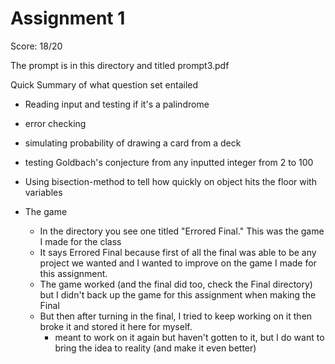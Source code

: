 # Assignment 1

Score: 18/20

The prompt is in this directory and titled prompt3.pdf 

Quick Summary of what question set entailed

- Reading input and testing if it's a palindrome
- error checking
- simulating probability of drawing a card from a deck
- testing Goldbach's conjecture from any inputted integer from 2 to 100
- Using bisection-method to tell how quickly on object hits the floor with variables

- The game
	- In the directory you see one titled "Errored Final." This was the game I made for the class
	- It says Errored Final because first of all the final was able to be any project we wanted and I wanted to improve on the game I made for this assignment.
	- The game worked (and the final did too, check the Final directory) but I didn't back up the game for this assignment when making the Final
	- But then after turning in the final, I tried to keep working on it then broke it and stored it here for myself.
		- meant to work on it again but haven't gotten to it, but I do want to bring the idea to reality (and make it even better)